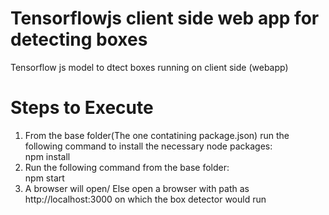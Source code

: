 # Tensorflowjs client side web app for detecting boxes
Tensorflow js model to dtect boxes running on client side (webapp)

# Steps to Execute
1. From the base folder(The one contatining package.json) run the following command to install the necessary node packages: 
<br> npm install
2. Run the following command from the base folder:
<br> npm start
3. A browser will open/ Else open a browser with path as http://localhost:3000 on which the box detector would run
